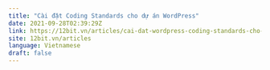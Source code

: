 ```yaml
---
title: "Cài đặt Coding Standards cho dự án WordPress"
date: 2021-09-28T02:39:29Z
link: https://12bit.vn/articles/cai-dat-wordpress-coding-standards-cho-wordpress-project/?utm_medium=RSS&utm_source=news.12bit.vn
site: 12bit.vn/articles
language: Vietnamese
draft: false
---
```

